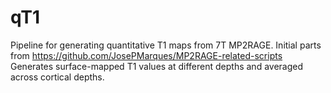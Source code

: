 # qT1
Pipeline for generating quantitative T1 maps from 7T MP2RAGE.
Initial parts from https://github.com/JosePMarques/MP2RAGE-related-scripts
Generates surface-mapped T1 values at different depths and averaged across cortical depths.